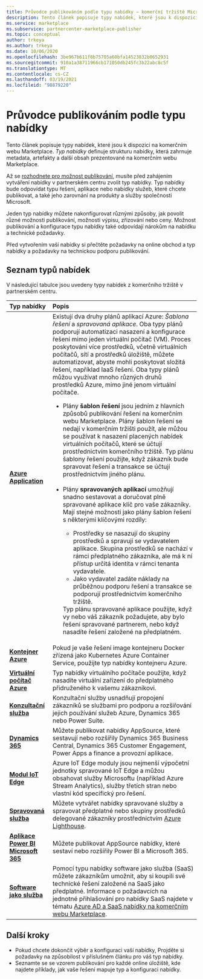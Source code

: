 ```yaml
---
title: Průvodce publikováním podle typu nabídky – komerční tržiště Microsoftu
description: Tento článek popisuje typy nabídek, které jsou k dispozici na komerčním webu Microsoft Marketplace.
ms.service: marketplace
ms.subservice: partnercenter-marketplace-publisher
ms.topic: conceptual
author: trkeya
ms.author: trkeya
ms.date: 10/06/2020
ms.openlocfilehash: 3be967b611f6b75705a60bfa14523832b0652931
ms.sourcegitcommit: 910a1a38711966cb171050db245fc3b22abc8c5f
ms.translationtype: MT
ms.contentlocale: cs-CZ
ms.lasthandoff: 03/19/2021
ms.locfileid: "98879220"
---
```

# <a name="publishing-guide-by-offer-type"></a>Průvodce publikováním podle typu nabídky

Tento článek popisuje typy nabídek, které jsou k dispozici na komerčním webu Marketplace. *Typ nabídky* definuje strukturu nabídky, která zahrnuje metadata, artefakty a další obsah prezentované na komerčním webu Marketplace.

Až se [rozhodnete pro možnost publikování](determine-your-listing-type.md), musíte před zahájením vytváření nabídky v partnerském centru zvolit typ nabídky. Typ nabídky bude odpovídat typu řešení, aplikace nebo nabídky služeb, které chcete publikovat, a také jeho zarovnání na produkty a služby společnosti Microsoft.

Jeden typ nabídky můžete nakonfigurovat různými způsoby, jak povolit různé možnosti publikování, možnosti výpisu, zřizování nebo ceny. Možnost publikování a konfigurace typu nabídky také odpovídají nárokům na nabídku a technické požadavky.

Před vytvořením vaší nabídky si přečtěte požadavky na online obchod a typ nabídky a požadavky na technickou podporu publikování.

## <a name="list-of-offer-types"></a>Seznam typů nabídek

V následující tabulce jsou uvedeny typy nabídek z komerčního tržiště v partnerském centru.

| **Typ nabídky**    | **Popis**  |
| :------------------- | :-------------------|
| [**Azure Application**](plan-azure-application-offer.md) | Existují dva druhy plánů aplikací Azure: _Šablona řešení_ a _spravovaná aplikace_. Oba typy plánů podporují automatizaci nasazení a konfigurace řešení mimo jeden virtuální počítač (VM). Proces poskytování více prostředků, včetně virtuálních počítačů, sítí a prostředků úložiště, můžete automatizovat, abyste mohli poskytovat složitá řešení, například IaaS řešení. Oba typy plánů můžou využívat mnoho různých druhů prostředků Azure, mimo jiné jenom virtuální počítače.<ul><li>Plány **šablon řešení** jsou jedním z hlavních způsobů publikování řešení na komerčním webu Marketplace. Plány šablon řešení se nedají v komerčním tržišti použít, ale můžou se používat k nasazení placených nabídek virtuálních počítačů, které se účtují prostřednictvím komerčního tržiště. Typ plánu šablony řešení použijte, když zákazník bude spravovat řešení a transakce se účtují prostřednictvím jiného plánu.</li><br><li>Plány **spravovaných aplikací** umožňují snadno sestavovat a doručovat plně spravované aplikace klíč pro vaše zákazníky. Mají stejné možnosti jako plány šablon řešení s některými klíčovými rozdíly:</li><ul><li> Prostředky se nasazují do skupiny prostředků a spravují se vydavatelem aplikace. Skupina prostředků se nachází v rámci předplatného zákazníka, ale má k ní přístup určitá identita v rámci tenanta vydavatele.</li><li>Jako vydavatel zadáte náklady na průběžnou podporu řešení a transakce se podporují prostřednictvím komerčního tržiště.</li></ul>Typ plánu spravované aplikace použijte, když vy nebo váš zákazník požadujete, aby bylo řešení spravované partnerem, nebo když nasadíte řešení založené na předplatném.</ul> |
| [**Kontejner Azure**](marketplace-containers.md) | Pokud je vaše řešení image kontejneru Docker zřízená jako Kubernetes Azure Container Service, použijte typ nabídky kontejneru Azure. |
| [**Virtuální počítač Azure**](marketplace-virtual-machines.md) | Typ nabídky virtuálního počítače použijte, když nasadíte virtuální zařízení do předplatného přidruženého k vašemu zákazníkovi. |
| [**Konzultační služba**](./plan-consulting-service-offer.md) | Konzultační služby usnadňují propojení zákazníků se službami pro podporu a rozšiřování jejich používání služeb Azure, Dynamics 365 nebo Power Suite.|
| [**Dynamics 365**](appsource-offer-publishing-guide.md) | Můžete publikovat nabídky AppSource, které sestavují nebo rozšířily Dynamics 365 Business Central, Dynamics 365 Customer Engagement, Power Apps a finance a provozní aplikace.|
| [**Modul IoT Edge**](iot-edge-module.md) | Azure IoT Edge moduly jsou nejmenší výpočetní jednotky spravované IoT Edge a můžou obsahovat služby Microsoftu (například Azure Stream Analytics), služby třetích stran nebo vlastní kód specifický pro řešení. |
| [**Spravovaná služba**](./plan-managed-service-offer.md) | Můžete vytvářet nabídky spravované služby a spravovat předplatné nebo skupiny prostředků delegované zákazníky prostřednictvím [Azure Lighthouse](../lighthouse/overview.md).|
| [**Aplikace Power BI** <br/> **Microsoft 365**](appsource-offer-publishing-guide.md) | Můžete publikovat AppSource nabídky, které sestaví nebo rozšířily Power BI a Microsoft 365.|
| [**Software jako služba**](plan-saas-offer.md) | Pomocí typu nabídky software jako služba (SaaS) můžete zákazníkům umožnit, aby si koupili své technické řešení založené na SaaS jako předplatné. Informace o požadavcích na jednotné přihlašování pro nabídky SaaS najdete v tématu [Azure AD a SaaS nabídky na komerčním webu Marketplace](azure-ad-saas.md). |


## <a name="next-steps"></a>Další kroky

- Pokud chcete dokončit výběr a konfiguraci vaší nabídky, Projděte si požadavky na způsobilost v příslušném článku pro váš typ nabídky.
- Seznamte se se vzorem publikování pro každé online úložiště, kde najdete příklady, jak vaše řešení mapuje typ a konfiguraci nabídky.